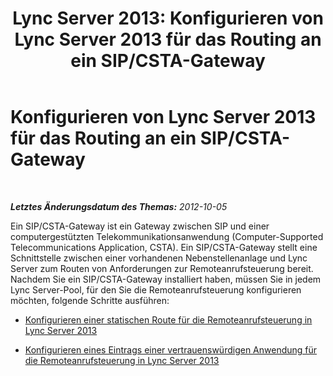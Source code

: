﻿---
title: 'Lync Server 2013: Konfigurieren von Lync Server 2013 für das Routing an ein SIP/CSTA-Gateway'
TOCTitle: Konfigurieren von Lync Server 2013 für das Routing an ein SIP/CSTA-Gateway
ms:assetid: d75e4cf6-7b36-430a-a91a-0f2559306ba1
ms:mtpsurl: https://technet.microsoft.com/de-de/library/Gg615038(v=OCS.15)
ms:contentKeyID: 49295560
ms.date: 05/19/2016
mtps_version: v=OCS.15
ms.translationtype: HT
---

# Konfigurieren von Lync Server 2013 für das Routing an ein SIP/CSTA-Gateway

 

_**Letztes Änderungsdatum des Themas:** 2012-10-05_

Ein SIP/CSTA-Gateway ist ein Gateway zwischen SIP und einer computergestützten Telekommunikationsanwendung (Computer-Supported Telecommunications Application, CSTA). Ein SIP/CSTA-Gateway stellt eine Schnittstelle zwischen einer vorhandenen Nebenstellenanlage und Lync Server zum Routen von Anforderungen zur Remoteanrufsteuerung bereit. Nachdem Sie ein SIP/CSTA-Gateway installiert haben, müssen Sie in jedem Lync Server-Pool, für den Sie die Remoteanrufsteuerung konfigurieren möchten, folgende Schritte ausführen:

  - [Konfigurieren einer statischen Route für die Remoteanrufsteuerung in Lync Server 2013](lync-server-2013-configure-a-static-route-for-remote-call-control.md)

  - [Konfigurieren eines Eintrags einer vertrauenswürdigen Anwendung für die Remoteanrufsteuerung in Lync Server 2013](lync-server-2013-configure-a-trusted-application-entry-for-remote-call-control.md)

